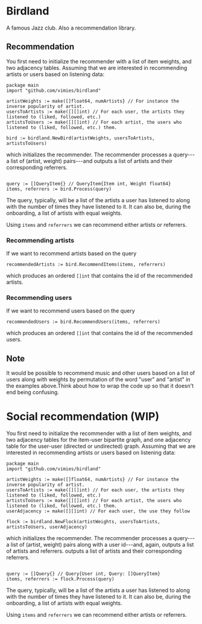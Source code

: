 # Birdland

A famous Jazz club. Also a recommendation library.


## Recommendation

You first need to initialize the recommender with a list of item weights, and two adjacency tables. Assuming
that we are interested in recommending artists or users based on listening data:

```golang
package main
import "github.com/vimies/birdland"

artistWeights := make([]float64, numArtists} // For instance the inverse popularity of artist.
usersToArtists := make([][]int) // For each user, the artists they listened to (liked, followed, etc.)
artistsToUsers := make([][]int) // For each artist, the users who listened to (liked, followed, etc.) them.

bird := birdland.NewBird(artistWeights, usersToArtists, artistsToUsers)
```

which initializes the recommender. The recommender processes a query---a list of (artist, weight) pairs---and
outputs a list of artists and their corresponding referrers.

```golang

query := []QueryItem{} // QueryItem{Item int, Weight float64}
items, referrers := bird.Process(query)
```

The query, typically, will be a list of the artists a user has listened to along with the number of times they
have listened to it. It can also be, during the onboarding, a list of artists with equal weights. 

Using `items` and `referrers` we can recommend either artists or referrers.

### Recommending artists

If we want to recommend artists based on the query

```golang
recommendedArtists := bird.RecommendItems(items, referrers)
```

which produces an ordered `[]int` that contains the id of the recommended artists. 

### Recommending users

If we want to recommend users based on the query

```golang
recommendedUsers := bird.RecommendUsers(items, referrers)
```

which produces an ordered `[]int` that contains the id of the recommended users. 

## Note

It would be possible to recommend music and other users based on a list of users along with weights by
permutation of the word "user" and "artist" in the examples above.Think about how to wrap the code up so that
it doesn't end being confusing.


# Social recommendation (WIP)

You first need to initialize the recommender with a list of item weights, and two adjacency tables for the
item-user bipartite graph, and one adjacency table for the user-user (directed or undirected) graph. Assuming
that we are interested in recommending artists or users based on listening data:

```golang
package main
import "github.com/vimies/birdland"

artistWeights := make([]float64, numArtists} // For instance the inverse popularity of artist.
usersToArtists := make([][]int) // For each user, the artists they listened to (liked, followed, etc.)
artistsToUsers := make([][]int) // For each artist, the users who listened to (liked, followed, etc.) them.
userAdjacency := make([][]int) // For each user, the use they follow

flock := birdland.NewFlock(artistWeights, usersToArtists, artistsToUsers, userAdjacency)
```

which initializes the recommender. The recommender processes a query---a list of (artist, weight) pairs along
with a user id---and, again, outputs a list of artists and referrers.
outputs a list of artists and their corresponding referrers.

```golang

query := []Query{} // Query{User int, Query: []QueryItem}
items, referrers := flock.Process(query)
```

The query, typically, will be a list of the artists a user has listened to along with the number of times they
have listened to it. It can also be, during the onboarding, a list of artists with equal weights. 

Using `items` and `referrers` we can recommend either artists or referrers.
